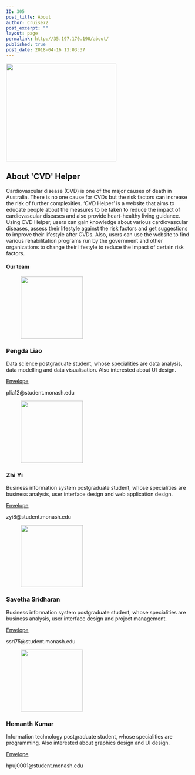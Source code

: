 ```yaml
---
ID: 305
post_title: About
author: Cruise72
post_excerpt: ""
layout: page
permalink: http://35.197.170.190/about/
published: true
post_date: 2018-04-16 13:03:37
---
```

<img width="300" height="266" src="http://35.189.33.33/wp-content/uploads/2018/04/wpid-healthy_heart-300x266.jpg" alt="" srcset="http://35.189.33.33/wp-content/uploads/2018/04/wpid-healthy_heart-300x266.jpg 300w, http://35.189.33.33/wp-content/uploads/2018/04/wpid-healthy_heart.jpg 700w" sizes="(max-width: 300px) 100vw, 300px" />											
			<h2>About 'CVD' Helper</h2>		
		<p>Cardiovascular disease (CVD) is one of the major causes of death in Australia. There is no one cause for CVDs but the risk factors can increase the risk of further complexities. ‘CVD Helper’ is a website that aims to educate people about the measures to be taken to reduce the impact of cardiovascular diseases and also provide heart-healthy living guidance. Using CVD Helper, users can gain knowledge about various cardiovascular diseases, assess their lifestyle against the risk factors and get suggestions to improve their lifestyle after CVDs. Also, users can use the website to find various rehabilitation programs run by the government and other organizations to change their lifestyle to reduce the impact of certain risk factors.</p>		
			<h4>Our team</h4>		
			<figure><img width="169" height="169" src="http://35.189.33.33/wp-content/uploads/2018/04/1.png.2.png" alt="" srcset="http://35.189.33.33/wp-content/uploads/2018/04/1.png.2.png 169w, http://35.189.33.33/wp-content/uploads/2018/04/1.png.2-150x150.png 150w" sizes="(max-width: 169px) 100vw, 169px" /></figure><h3>Pengda Liao</h3>		
		<p>Data science postgraduate student, whose specialities are data analysis, data modelling and data visualisation. Also interested about UI design.</p>		
							<a href="">
					Envelope
				</a>
		<p>plia12@student.monash.edu</p>		
			<figure><img width="169" height="169" src="http://35.189.33.33/wp-content/uploads/2018/04/4.png.1.png" alt="" srcset="http://35.189.33.33/wp-content/uploads/2018/04/4.png.1.png 169w, http://35.189.33.33/wp-content/uploads/2018/04/4.png.1-150x150.png 150w" sizes="(max-width: 169px) 100vw, 169px" /></figure><h3>Zhi Yi</h3>		
		<p>Business information system postgraduate student, whose specialities are business analysis, user interface design and web application design.</p>		
							<a href="">
					Envelope
				</a>
		<p>zyi8@student.monash.edu</p>		
			<figure><img width="169" height="169" src="http://35.189.33.33/wp-content/uploads/2018/04/3.png" alt="" srcset="http://35.189.33.33/wp-content/uploads/2018/04/3.png 169w, http://35.189.33.33/wp-content/uploads/2018/04/3-150x150.png 150w" sizes="(max-width: 169px) 100vw, 169px" /></figure><h3>Savetha Sridharan</h3>		
		<p>Business information system postgraduate student, whose specialities are business analysis, user interface design and project management.</p>		
							<a href="">
					Envelope
				</a>
		<p>ssri75@student.monash.edu</p>		
			<figure><img width="169" height="169" src="http://35.189.33.33/wp-content/uploads/2018/04/2.png.1.png" alt="" srcset="http://35.189.33.33/wp-content/uploads/2018/04/2.png.1.png 169w, http://35.189.33.33/wp-content/uploads/2018/04/2.png.1-150x150.png 150w" sizes="(max-width: 169px) 100vw, 169px" /></figure><h3>Hemanth Kumar</h3>		
		<p>Information technology postgraduate student, whose specialities are programming. Also interested about graphics design and UI design.</p>		
							<a href="">
					Envelope
				</a>
		<p>hpuj0001@student.monash.edu</p>